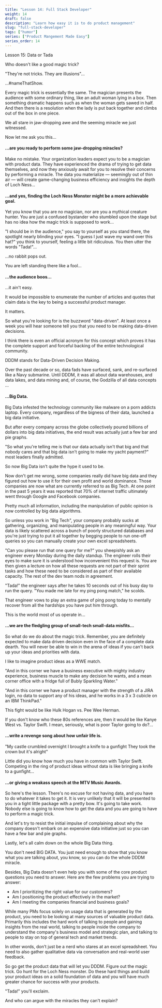 ```yaml
---
title: "Lesson 14: Full Stack Developer"
weight: 14
draft: false
description: "Learn how easy it is to do product management"
slug: "full-stack-developer"
tags: ["humor"]
series: ["Product Mangement Made Easy"]
series_order: 14
---
```


Lesson 15: Data or Tada

Who doesn't like a good magic trick?

"They're not tricks. They are illusions"...

...#nameThatShow.

Every magic trick is essentially the same. The magician presents the audience with some ordinary thing, like an adult woman lying in a box. Then something dramatic happens such as when the woman gets sawed in half. And then there is a resolution when the lady is put back together and climbs out of the box in one piece.

We all stare in jaw-dropping awe and the seeming miracle we just witnessed.

Now let me ask you this...

#### ...are you ready to perform some jaw-dropping miracles?

Make no mistake. Your organization leaders expect you to be a magician with product data. They have experienced the drama of trying to get data themselves, and now they anxiously await for you to resolve their concerns by performing a miracle. The data you materialize — seemingly out of thin air — will create game-changing business efficiency and insights the depth of Loch Ness...

#### ...and yes, finding the Loch Ness Monster might be a more achievable goal.

Yet you know that you are no magician, nor are you a mythical creature hunter. You are just a confused bystander who stumbled upon the stage but has no idea how the magic trick is supposed to work...

"I should be in the audience," you say to yourself as you stand there, the spotlight nearly blinding your eyes. "I guess I just wave my wand over this hat?" you think to yourself, feeling a little bit ridiculous. You then utter the words "Tada!"...

...no rabbit pops out.

You are left standing there like a fool...

#### ...the audience boos...

...it ain't easy.

It would be impossible to enumerate the number of articles and quotes that claim data is the key to being a successful product manager.

It matters.

So what you're looking for is the buzzword "data-driven". At least once a week you will hear someone tell you that you need to be making data-driven decisions.

I think there is even an official acronym for this concept which proves it has the complete support and forceful backing of the entire technological community.

DDDM stands for Data-Driven Decision Making.

Over the past decade or so, data fads have surfaced, sank, and re-surfaced like a Navy submarine. Until DDDM, it was all about data warehouses, and data lakes, and data mining and, of course, the Godzilla of all data concepts ...

#### ...Big Data.

Big Data infested the technology community like malware on a porn addicts laptop. Every company, regardless of the bigness of their data, launched a big data initiative.

But after every company across the globe collectively poured billions of dollars into big data initiatives, the end result was actually just a few bar and pie graphs.

"So what you're telling me is that our data actually isn't that big and that nobody cares and that big data isn't going to make my yacht payment?" most leaders finally admitted.

So now Big Data isn't quite the hype it used to be.

Now don't get me wrong, some companies really did have big data and they figured out how to use it for their own profit and world dominance. Those companies are now what are currently referred to as Big Tech. At one point in the past 5 years it was reported that 70% of internet traffic ultimately went through Google and Facebook companies.

Pretty much all information, including the manipulation of public opinion is now controlled by big data algorithms.

So unless you work in "Big Tech", your company probably sucks at gathering, organizing, and manipulating people in any meaningful way. Your data is likely scattered across a bunch of poorly structured databases and you're just trying to put it all together by begging people to run one-off queries so you can manually create your own excel spreadsheets.

"Can you please run that one query for me?" you sheepishly ask an engineer every Monday during the daily standup. The engineer rolls their eyes to make sure it is understood how inconvenient this request is. You are then given a lecture on how all these requests are not part of their sprint tasks and how these need to be considered as part of their available capacity. The rest of the dev team nods in agreement.

"Tada!" the engineer says after he takes 10 seconds out of his busy day to run the query. "You made me late for my ping pong match," he scolds.

That engineer vows to play an extra game of ping pong today to mentally recover from all the hardships you have put him through.

This is the world most of us operate in...

#### ...we are the fledgling group of small-tech small-data misfits...

So what do we do about the magic trick. Remember, you are definitely expected to make data driven decision even in the face of a complete data dearth. You will never be able to win in the arena of ideas if you can't back up your ideas and priorities with data.

I like to imagine product ideas as a WWE match.

"And in this corner we have a business executive with mighty industry experience, business muscle to make any decision he wants, and a mean corner office with a fridge full of Bubly Sparkling Water."

"And in this corner we have a product manager with the strength of a JIRA login, no data to support any of his ideas, and he works in a 3 x 3 cubicle on an IBM ThinkPad."

This fight would be like Hulk Hogan vs. Pee Wee Herman.

If you don't know who these 80s references are, then it would be like Kanye West vs. Taylor Swift. I mean, seriously, what is poor Taylor going to do?...

#### ...write a revenge song about how unfair life is.

"My castle crumbled overnight
I brought a knife to a gunfight
They took the crown but it's alright"

Little did you know how much you have in common with Taylor Swift. Competing in the ring of product ideas without data is like bringing a knife to a gunfight...

#### ...or giving a weakass speech at the MTV Music Awards.

So here's the lesson. There's no excuse for not having data, and you have to do whatever it takes to get it. It is very unlikely that it will be presented to you in a tight little package with a pretty bow. It's going to take work. Nobody else is going to know how to get the data and you are going to have to perform a magic trick.

And let's try to resist the initial impulse of complaining about why the company doesn't embark on an expensive data initiative just so you can have a few bar and pie graphs.

Lastly, let's all calm down on the whole Big Data thing.

You don't need BIG DATA. You just need enough to show that you know what you are talking about, you know, so you can do the whole DDDM miracle.

Besides, Big Data doesn't even help you with some of the core product questions you need to answer. Here are the few problems you are trying to answer:

- Am I prioritizing the right value for our customers?
- Am I positioning the product effectively in the market?
- Am I meeting the companies financial and business goals?

While many PMs focus solely on usage data that is generated by the product, you need to be looking at many sources of valuable product data. Primarily this includes the hard work of talking to people and gaining insights from the real world, talking to people inside the company to understand the company's business model and strategic plan, and talking to people to stay on top of general tech and market trends.

In other words, don't just be a nerd who stares at an excel spreadsheet. You need to also gather qualitative data via conversation and real-world user feedback.

So go get the product data that will let you DDDM. Figure out the magic trick. Go hunt for the Loch Ness monster. Do these hard things and build your product ideas on a solid foundation of data and you will have much greater chance for success with your products.

"Tada!" you'll exclaim.

And who can argue with the miracles they can't explain?


